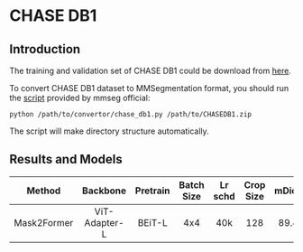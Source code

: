 # CHASE DB1

<!-- [ALGORITHM] -->

## Introduction

The training and validation set of CHASE DB1 could be download from [here](https://staffnet.kingston.ac.uk/~ku15565/CHASE_DB1/assets/CHASEDB1.zip).

To convert CHASE DB1 dataset to MMSegmentation format, you should run the [script](https://github.com/open-mmlab/mmsegmentation/blob/master/tools/convert_datasets/chase_db1.py) provided by mmseg official:

```shell
python /path/to/convertor/chase_db1.py /path/to/CHASEDB1.zip
```

The script will make directory structure automatically.

## Results and Models

|   Method    |   Backbone    | Pretrain | Batch Size | Lr schd | Crop Size | mDice | #Param |                               Config                               |                        Download                        |
| :---------: | :-----------: | :------: | :--------: | :-----: | :-------: | :---: | :----: | :----------------------------------------------------------------: | :----------------------------------------------------: |
| Mask2Former | ViT-Adapter-L |  BEiT-L  |    4x4     |   40k   |    128    | 89.4  |  350M  | [config](./mask2former_beit_adapter_large_128_40k_chase_db1_ss.py) | [log](https://github.com/czczup/ViT-Adapter/issues/11) |
